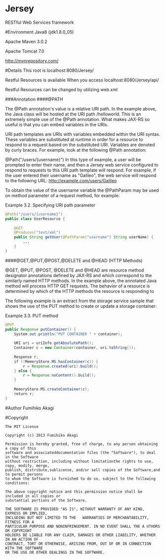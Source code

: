 # Jersey
RESTful Web Services framework

#Environment
Java8 (jdk1.8.0_05)

Apache Maven 3.0.2

Apache Tomcat 7.0

http://mvnrepository.com/

#Details
This root is localhost:8080/Jersey/

Restful Resources is available When you access localhost:8080/Jersey/api/

Restful Resources can be changed by utilizing web.xml

###Annotation
####@PATH

The @Path annotation's value is a relative URI path. In the example above, the Java class will be hosted at the URI path /helloworld. This is an extremely simple use of the @Path annotation. What makes JAX-RS so useful is that you can embed variables in the URIs.

URI path templates are URIs with variables embedded within the URI syntax. These variables are substituted at runtime in order for a resource to respond to a request based on the substituted URI. Variables are denoted by curly braces. For example, look at the following @Path annotation:

@Path("/users/{username}")
In this type of example, a user will be prompted to enter their name, and then a Jersey web service configured to respond to requests to this URI path template will respond. For example, if the user entered their username as "Galileo", the web service will respond to the following URL: http://example.com/users/Galileo

To obtain the value of the username variable the @PathParam may be used on method parameter of a request method, for example:

Example 3.2. Specifying URI path parameter
```java
@Path("/users/{username}")
public class UserResource {
 
    @GET
    @Produces("text/xml")
    public String getUser(@PathParam("username") String userName) {
        ...
    }
}
```

####@GET,@PUT,@POST,@DELETE and @HEAD (HTTP Methods)

@GET, @PUT, @POST, @DELETE and @HEAD are resource method designator annotations defined by JAX-RS and which correspond to the similarly named HTTP methods. In the example above, the annotated Java method will process HTTP GET requests. The behavior of a resource is determined by which of the HTTP methods the resource is responding to

The following example is an extract from the storage service sample that shows the use of the PUT method to create or update a storage container:

Example 3.3. PUT method
```java
@PUT
public Response putContainer() {
    System.out.println("PUT CONTAINER " + container);
 
    URI uri = uriInfo.getAbsolutePath();
    Container c = new Container(container, uri.toString());
 
    Response r;
    if (!MemoryStore.MS.hasContainer(c)) {
        r = Response.created(uri).build();
    } else {
        r = Response.noContent().build();
    }
 
    MemoryStore.MS.createContainer(c);
    return r;
}
```



#Author
Fumihiko Akagi

#Copyright
  
    The MIT License

    Copyright (c) 2013 Fumihiko Akagi

    Permission is hereby granted, free of charge, to any person obtaining a copy of this
    software and associateddocumentation files (the "Software"), to deal in the Software
    without restriction, including without limitationthe rights to use, copy, modify, merge,
    publish, distribute,sublicense, and/or sell copies of the Software,and to permit persons
    to whom the Software is furnished to do so, subject to the following conditions:

    The above copyright notice and this permission notice shall be included in all copies or 
    substantial portions of the Software.

    THE SOFTWARE IS PROVIDED "AS IS", WITHOUT WARRANTY OF ANY KIND, EXPRESS OR IMPLIED, 
    INCLUDING BUT NOT LIMITED TO THE   WARRANTIES OF MERCHANTABILITY, FITNESS FOR A
    PARTICULAR PURPOSE AND NONINFRINGEMENT. IN NO EVENT SHALL THE A UTHORS OR COPYRIGHT
    HOLDERS BE LIABLE FOR ANY CLAIM, DAMAGES OR OTHER LIABILITY, WHETHER IN AN ACTION OF
    CONTRACT, TORT OR OTHERWISE, ARISING FROM, OUT OF OR IN CONNECTION WITH THE SOFTWARE
    OR THE USE OR OTHER DEALINGS IN THE SOFTWARE.



